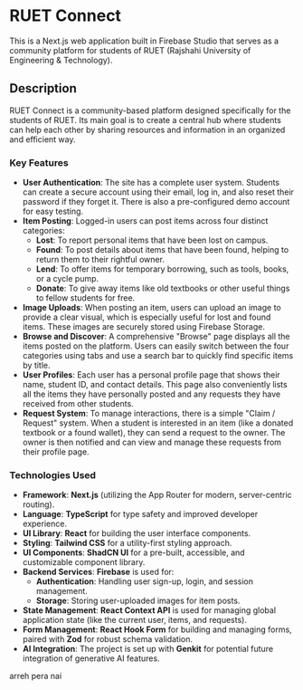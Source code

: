# RUET Connect

This is a Next.js web application built in Firebase Studio that serves as a community platform for students of RUET (Rajshahi University of Engineering & Technology).

## Description

RUET Connect is a community-based platform designed specifically for the students of RUET. Its main goal is to create a central hub where students can help each other by sharing resources and information in an organized and efficient way.

### Key Features

- **User Authentication**: The site has a complete user system. Students can create a secure account using their email, log in, and also reset their password if they forget it. There is also a pre-configured demo account for easy testing.
- **Item Posting**: Logged-in users can post items across four distinct categories:
  - **Lost**: To report personal items that have been lost on campus.
  - **Found**: To post details about items that have been found, helping to return them to their rightful owner.
  - **Lend**: To offer items for temporary borrowing, such as tools, books, or a cycle pump.
  - **Donate**: To give away items like old textbooks or other useful things to fellow students for free.
- **Image Uploads**: When posting an item, users can upload an image to provide a clear visual, which is especially useful for lost and found items. These images are securely stored using Firebase Storage.
- **Browse and Discover**: A comprehensive "Browse" page displays all the items posted on the platform. Users can easily switch between the four categories using tabs and use a search bar to quickly find specific items by title.
- **User Profiles**: Each user has a personal profile page that shows their name, student ID, and contact details. This page also conveniently lists all the items they have personally posted and any requests they have received from other students.
- **Request System**: To manage interactions, there is a simple "Claim / Request" system. When a student is interested in an item (like a donated textbook or a found wallet), they can send a request to the owner. The owner is then notified and can view and manage these requests from their profile page.

### Technologies Used

- **Framework**: **Next.js** (utilizing the App Router for modern, server-centric routing).
- **Language**: **TypeScript** for type safety and improved developer experience.
- **UI Library**: **React** for building the user interface components.
- **Styling**: **Tailwind CSS** for a utility-first styling approach.
- **UI Components**: **ShadCN UI** for a pre-built, accessible, and customizable component library.
- **Backend Services**: **Firebase** is used for:
  - **Authentication**: Handling user sign-up, login, and session management.
  - **Storage**: Storing user-uploaded images for item posts.
- **State Management**: **React Context API** is used for managing global application state (like the current user, items, and requests).
- **Form Management**: **React Hook Form** for building and managing forms, paired with **Zod** for robust schema validation.
- **AI Integration**: The project is set up with **Genkit** for potential future integration of generative AI features.

arreh pera nai
